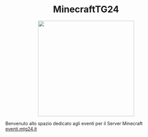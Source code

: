 <h1 align="center">MinecraftTG24</h1>
<p align="center">
	<img src="https://github.com/minecrafttg24/.github/assets/60828349/000e65ef-d716-4878-beec-c830b22b2af4"
	width="300"
	height="300"
	>

</p>

<p>Benvenuto allo spazio dedicato agli eventi per il Server Minecraft <a href="mtg24.live">eventi.mtg24.it</a></p>
